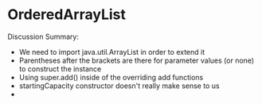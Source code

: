# OrderedArrayList

Discussion Summary:
- We need to import java.util.ArrayList in order to extend it
- Parentheses after the brackets are there for parameter values (or none) to construct the instance
- Using super.add() inside of the overriding add functions
- startingCapacity constructor doesn't really make sense to us
- 